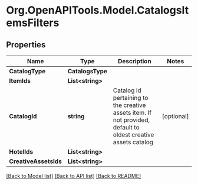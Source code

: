 # Org.OpenAPITools.Model.CatalogsItemsFilters

## Properties

Name | Type | Description | Notes
------------ | ------------- | ------------- | -------------
**CatalogType** | **CatalogsType** |  | 
**ItemIds** | **List&lt;string&gt;** |  | 
**CatalogId** | **string** | Catalog id pertaining to the creative assets item. If not provided, default to oldest creative assets catalog | [optional] 
**HotelIds** | **List&lt;string&gt;** |  | 
**CreativeAssetsIds** | **List&lt;string&gt;** |  | 

[[Back to Model list]](../README.md#documentation-for-models) [[Back to API list]](../README.md#documentation-for-api-endpoints) [[Back to README]](../README.md)

